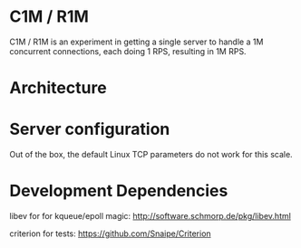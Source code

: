 C1M / R1M
=========

C1M / R1M is an experiment in getting a single server to handle a 1M concurrent connections,
each doing 1 RPS, resulting in 1M RPS.

# Architecture

# Server configuration

Out of the box, the default Linux TCP parameters do not work for this scale.

# Development Dependencies

libev for for kqueue/epoll magic: http://software.schmorp.de/pkg/libev.html

criterion for tests: https://github.com/Snaipe/Criterion



